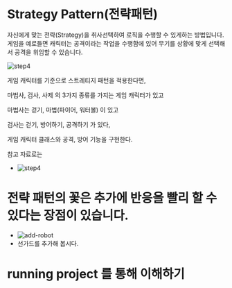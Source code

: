 # Strategy Pattern(전략패턴)

자신에게 맞는 전략(Strategy)을 취사선택하여 로직을 수행할 수 있게하는 방법입니다. 
게임을 예로들면 캐릭터는 공격이라는 작업을 수행함에 있어 무기를 상황에 맞게 선택해서 공격을 위임할 수 있습니다.

![step4](https://github.com/haji8-thehaji/lecture-java/blob/main/download/java-designpattern/01.Strategy%20Pattern/strategy.png)


게임 캐릭터를 기준으로 스트레티지 패턴을 적용한다면, 

마법사, 검사, 사제 의 3가지 종류를 가지는 게임 캐릭터가 있고

마법사는 걷기, 마법(파이어, 워터볼) 이 있고

검사는 걷기, 방어하기, 공격하기 가 있다,

게임 캐릭터 클래스와 공격, 방어 기능을 구현한다.

참고 자료로는 
* ![step4](https://github.com/haji8-thehaji/lecture-java/blob/main/download/java-designpattern/01.Strategy%20Pattern/strategy-ex1.png)

# 전략 패턴의 꽃은 추가에 반응을 빨리 할 수 있다는 장점이 있습니다.
* ![add-robot](https://github.com/haji8-thehaji/lecture-java/blob/main/download/java-designpattern/01.Strategy%20Pattern/add-new-robot.png?raw=true)
* 선가드를 추가해 봅시다.


# running project 를 통해 이해하기
